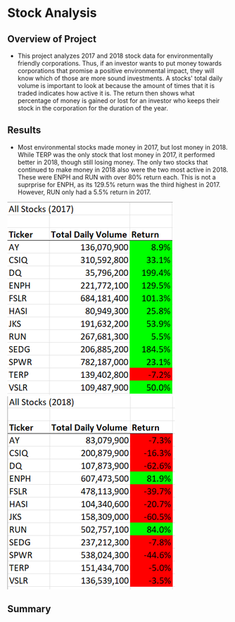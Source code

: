 # Stock Analysis

## Overview of Project
* This project analyzes 2017 and 2018 stock data for environmentally friendly corporations. Thus, if an investor wants to put money towards corporations that promise a positive environmental impact, they will know which of those are more sound investments. A stocks' total daily volume is important to look at because the amount of times that it is traded indicates how active it is. The return then shows what percentage of money is gained or lost for an investor who keeps their stock in the corporation for the duration of the year.
## Results
* Most environmental stocks made money in 2017, but lost money in 2018. While TERP was the only stock that lost money in 2017, it performed better in 2018, though still losing money. The only two stocks that continued to make money in 2018 also were the two most active in 2018. These were ENPH and RUN with over 80% return each. This is not a suprprise for ENPH, as its 129.5% return was the third highest in 2017. However, RUN only had a 5.5% return in 2017.

![2017_Results.png](Resources/2017_Results.png)
![2018_Results.png](Resources/2018_Results.png)
## Summary

